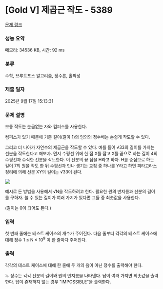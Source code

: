 # [Gold V] 제곱근 작도 - 5389 

[문제 링크](https://www.acmicpc.net/problem/5389) 

### 성능 요약

메모리: 34536 KB, 시간: 92 ms

### 분류

수학, 브루트포스 알고리즘, 정수론, 홀짝성

### 제출 일자

2025년 9월 17일 15:13:31

### 문제 설명

<p>보통 작도는 눈금없는 자와 컴퍼스를 사용한다.</p>

<p>컴퍼스가 있기 때문에 기준 길이(길이 1)의 임의의 정수배는 손쉽게 작도할 수 있다.</p>

<p>그리고 더 나아가 자연수의 제곱근을 작도할 수 있다. 예를 들어 √33의 길이를 가지는 선분을 작도한다고 해보자. 먼저 수평선 위에 한 점 X를 잡고 X를 끝으로 하는 길이 4의 수평선과 수직한 선분을 작도한다. 이 선분의 끝 점을 H라고 하자. H를 중심으로 하는 길이 7의 원을 작도 한 뒤 수평선과 만나 생기는 교점 중 하나를 Y라고 하면 피타고라스 정리에 의해 선분 XY의 길이는 √33이 된다.</p>

<p><img src="https://www.acmicpc.net/userupload/ZZangZZang/201501/f79fe83d3dd1dca642b247bfdc94cdb6.png"></p>

<p> </p>

<p>예시로 든 방법을 사용해서 √N을 작도하려고 한다. 필요한 원의 반지름과 선분의 길이를 구하자. 쓸 수 있는 길이가 여러 가지가 있다면 그들 중 최솟값을 사용한다.</p>

<p>(길이는 0이 되어도 된다.)</p>

### 입력 

 <p>첫 번째 줄에는 테스트 케이스의 개수가 주어진다. 다음 줄부터 각각의 테스트 케이스에 대해 정수 1 ≤ N ≤ 10<sup>9</sup> 이 한 줄마다 주어진다.</p>

### 출력 

 <p>각각의 테스트 케이스에 대해 한 줄에 두 개의 음이 아닌 정수를 출력해야 한다.</p>

<p>두 정수는 각각 선분의 길이와 원의 반지름을 나타낸다. 답이 여러 가지면 최솟값을 출력한다. 답이 존재하지 않는 경우 "IMPOSSIBLE"을 출력한다.</p>

